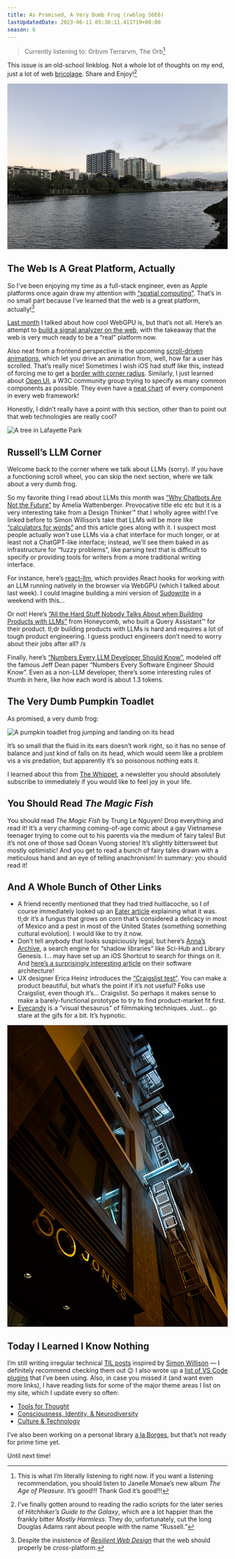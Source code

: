 ```yaml
---
title: As Promised, A Very Dumb Frog (rwblog S6E6)
lastUpdatedDate: 2023-06-11 05:38:11.411719+00:00
season: 6
---
```


> Currently listening to: Orbvm Terrarvm, The Orb[^1]

This issue is an old-school linkblog. Not a whole lot of thoughts on my end, just a lot of web [bricolage](https://en.wikipedia.org/wiki/Bricolage). Share and Enjoy![^2]

![Electrical lighting in Mission Bay](../../assets/newsletters/mission_bay.jpg)

## The Web Is A Great Platform, Actually

So I’ve been enjoying my time as a full-stack engineer, even as Apple platforms once again draw my attention with [“spatial computing”](https://www.apple.com/apple-vision-pro/). That’s in no small part because I’ve learned that the web is a great platform, actually![^3]

[Last month](https://buttondown.email/rwblickhan/archive/did-you-know-stone-fruit-like-peaches-and-plums/) I talked about how cool WebGPU is, but that’s not all. Here’s an attempt to [build a signal analyzer on the web](https://cprimozic.net/blog/building-a-signal-analyzer-with-modern-web-tech/), with the takeaway that the web is very much ready to be a “real” platform now.

Also neat from a frontend perspective is the upcoming [scroll-driven animations](https://developer.chrome.com/articles/scroll-driven-animations/), which let you drive an animation from, well, how far a user has scrolled. That’s really nice! Sometimes I wish iOS had stuff like this, instead of forcing me to get a [border with corner radius](https://rwblickhan.org/technical/til/20230610-border-in-swiftui/). Similarly, I just learned about [Open UI](https://open-ui.org), a W3C community group trying to specify as many common components as possible. They even have a [neat chart](https://open-ui.org/research/component-matrix/) of every component in every web framework!

Honestly, I didn’t really have a point with this section, other than to point out that web technologies are really cool?

![A tree in Lafayette Park](../../assets/newsletters/lafayette_park.jpg)

## Russell’s LLM Corner

Welcome back to the corner where we talk about LLMs (sorry). If you have a functioning scroll wheel, you can skip the next section, where we talk about a very dumb frog.

So my favorite thing I read about LLMs this month was [”Why Chatbots Are Not the Future”](https://wattenberger.com/thoughts/boo-chatbots) by Amelia Wattenberger. Provocative title etc etc but it is a very interesting take from a Design Thinker™️ that I wholly agree with! I’ve linked before to Simon Willison’s take that LLMs will be more like [“calculators for words”](https://simonwillison.net/2023/Apr/2/calculator-for-words/) and this article goes along with it. I suspect most people actually _won't_ use LLMs via a chat interface for much longer, or at least not a ChatGPT-like interface; instead, we’ll see them baked in as infrastructure for “fuzzy problems”, like parsing text that is difficult to specify or providing tools for writers from a more traditional writing interface.

For instance, here’s [react-llm](https://github.com/r2d4/react-llm?utm_source=substack&utm_medium=email), which provides React hooks for working with an LLM running natively in the browser via WebGPU (which I talked about last week). I could imagine building a mini version of [Sudowrite](https://www.sudowrite.com) in a weekend with this…

Or not! Here’s [”All the Hard Stuff Nobody Talks About when Building Products with LLMs”](https://www.honeycomb.io/blog/hard-stuff-nobody-talks-about-llm) from Honeycomb, who built a Query Assistant™️ for their product. tl;dr building products with LLMs is hard and requires a lot of tough product engineering. I guess product engineers don’t need to worry about their jobs after all? /s

Finally, here’s [“Numbers Every LLM Developer Should Know”](https://github.com/ray-project/llm-numbers), modeled off the famous Jeff Dean paper “Numbers Every Software Engineer Should Know”. Even as a non-LLM developer, there’s some interesting rules of thumb in here, like how each word is about 1.3 tokens.

## The Very Dumb Pumpkin Toadlet

As promised, a very dumb frog:

![A pumpkin toadlet frog jumping and landing on its head](../../assets/newsletters/very_dumb_frog.gif)

It’s so small that the fluid in its ears doesn’t work right, so it has no sense of balance and just kind of falls on its head, which would seem like a problem vis a vis predation, but apparently it’s so poisonous nothing eats it.

I learned about this from [The Whippet](https://thewhippet.org/170-best-thing-know-about-bones/?ref=the-whippet-newsletter#the-pumpkin-toadlet-is-terrible-at-jumping), a newsletter you should absolutely subscribe to immediately if you would like to feel joy in your life.

## You Should Read _The Magic Fish_

You should read _The Magic Fish_ by Trung Le Nguyen! Drop everything and read it! It’s a very charming coming-of-age comic about a gay Vietnamese teenager trying to come out to his parents via the medium of fairy tales! But it’s not one of those sad Ocean Vuong stories! It’s slightly bittersweet but mostly optimistic! And you get to read a bunch of fairy tales drawn with a meticulous hand and an eye of telling anachronism! In summary: you should read it!

## And A Whole Bunch of Other Links

- A friend recently mentioned that they had tried huitlacoche, so I of course immediately looked up an [Eater article](https://www.eater.com/22688579/what-is-huitlacoche-corn-usa-mexican-food-bias) explaining what it was. tl;dr it’s a fungus that grows on corn that’s considered a delicacy in most of Mexico and a pest in most of the United States (something something cultural evolution). I would like to try it now.
- Don’t tell anybody that looks suspiciously legal, but here’s [Anna’s Archive](https://annas-archive.org), a search engine for “shadow libraries” like Sci-Hub and Library Genesis. I… may have set up an iOS Shortcut to search for things on it. And [here’s a surprisingly interesting article](https://annas-blog.org/how-to-run-a-shadow-library.html) on their software architecture!
- UX designer Erica Heinz introduces the [“Craigslist test”](https://ericaheinz.com/notes/give-it-the-craigslist-test/#.ZFp8MKTMLVa). You can make a product beautiful, but what’s the point if it’s not useful? Folks use Craigslist, even though it’s… Craigslist. So perhaps it makes sense to make a barely-functional prototype to try to find product-market fit first.
- [Eyecandy](https://eycndy.co) is a “visual thesaurus” of filmmaking techniques. Just… go stare at the gifs for a bit. It’s hypnotic.

![Light-up fire escape stairs along Market St](../../assets/newsletters/50_jones.jpg)

## Today I Learned I Know Nothing

I’m still writing irregular technical [TIL posts](https://rwblickhan.org/technical/) inspired by [Simon Willison](https://til.simonwillison.net) — I definitely recommend checking them out 😉 I also wrote up a [list of VS Code plugins](https://rwblickhan.org/technical/vscode-plugins/) that I’ve been using. Also, in case you missed it (and want even more links), I have reading lists for some of the major theme areas I list on my site, which I update every so often:

- [Tools for Thought](https://rwblickhan.org/misc/tools-for-thought-reading-list/)
- [Consciousness, Identity, & Neurodiversity](https://rwblickhan.org/misc/consciousness-neurodiversity-reading-list/)
- [Culture & Technology](https://rwblickhan.org/misc/culture-reading-list/)

I’ve also been working on a personal library [a la Borges](https://whyisthisinteresting.substack.com/p/the-biblioteca-personal-edition?utm_source=post-email-title&publication_id=7000&post_id=126916949&isFreemail=true&utm_medium=email), but that’s not ready for prime time yet.

Until next time!

[^1]: This is what I’m literally listening to right now. If you want a listening recommendation, you should listen to Janelle Monae’s new album _The Age of Pleasure_. It’s good!!! Thank God it’s good!!!

[^2]: I’ve finally gotten around to reading the radio scripts for the later series of _Hitchhiker’s Guide to the Galaxy_, which are a lot happier than the frankly bitter _Mostly Harmless_. They do, unfortunately, cut the long Douglas Adams rant about people with the name “Russell.”

[^3]: Despite the insistence of [_Resilient Web Design_](https://resilientwebdesign.com) that the web should properly be _cross_-platform.